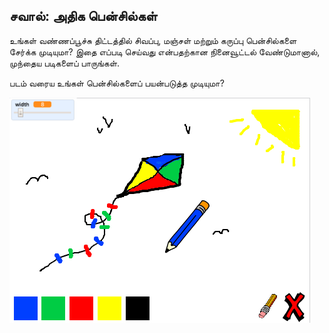 ## சவால்: அதிக பென்சில்கள்

உங்கள் வண்ணப்பூச்சு திட்டத்தில் சிவப்பு, மஞ்சள் மற்றும் கருப்பு பென்சில்களை சேர்க்க முடியுமா? இதை எப்படி செய்வது என்பதற்கான நினைவூட்டல் வேண்டுமானால், முந்தைய படிகளைப் பாருங்கள்.

படம் வரைய உங்கள் பென்சில்களைப் பயன்படுத்த முடியுமா?

![திரைப்பிடிப்பு](images/paint-final.png)
